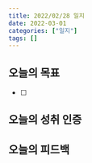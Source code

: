 ```yaml
---
title: 2022/02/28 일지
date: 2022-03-01
categories: ["일지"]
tags: []
---
```




## 오늘의 목표

- [ ] 

## 오늘의 성취 인증



## 오늘의 피드백

